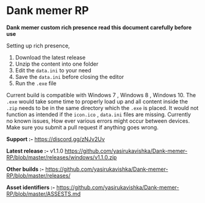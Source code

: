 # Dank memer RP
**Dank memer custom rich presence read this document carefully before use** 

Setting up rich presence,
1. Download the latest release
2. Unzip the content into one folder
3. Edit the `data.ini` to your need
4. Save the `data.ini` before closing the editor
5. Run the `.exe` file

Current build is compatible with Windows 7 , Windows 8 , Windows 10. The `.exe` would take some time to properly load up and all content inside the `.zip` needs to be in the same directory which the `.exe` is placed.  It would not function as intended if the `icon.ico` , `data.ini` files are missing.  Currently no known issues, How ever various errors might occur between devices. Make sure you submit a pull request if anything goes wrong.

  **Support :-** https://discord.gg/zNJv2Uv

  **Latest release    :-** v1.1.0 https://github.com/yasirukavishka/Dank-memer-RP/blob/master/releases/windows/v1.1.0.zip
  
  **Other builds      :-** https://github.com/yasirukavishka/Dank-memer-RP/blob/master/releases/
 
  **Asset identifiers :-** https://github.com/yasirukavishka/Dank-memer-RP/blob/master/ASSESTS.md

